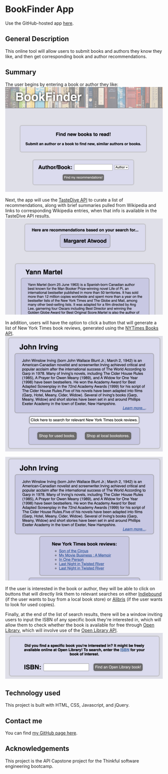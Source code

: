 # BookFinder App

Use the GitHub-hosted app [here](https://sam1cutler.github.io/BookFinder/).

## General Description
This online tool will allow users to submit books and authors they know they like, and then get corresponding book and author recommendations.

## Summary
The user begins by entering a book or author they like:
![search field](./screenshots/search-field.png?raw=true "search field")

Next, the app will use the [TasteDive API](https://tastedive.com/) to curate a list of recommendations, along with brief summaries pulled from Wikipedia and links to corresponding Wikipedia entries, when that info is available in the TasteDive API results.
![search results](./screenshots/search-results.png?raw=true "search results")

In addition, users will have the option to click a button that will generate a list of New York Times book reviews, generated using the [NYTimes Books API](https://developer.nytimes.com/docs/books-product/1/overview). 
![NYT button](./screenshots/nyt-option.png?raw=true "NYT button")

![NYT results](./screenshots/nyt-results.png?raw=true "NYT results")

If the user is interested in the book or author, they will be able to click on buttons that will directly link them to relevant searches on either [Indiebound](https://www.indiebound.org/) (if the user wants to buy from a local book store) or [Alibris](https://www.alibris.com/) (if the user wants to look for used copies).

Finally, at the end of the list of search results, there will be a window inviting users to input the ISBN of any specific book they're interested in, which will allow them to check whether the book is available for free through [Open Library](https://openlibrary.org/), which will involve use of the [Open Library API](https://openlibrary.org/dev/docs/api/books).
![isbn lookup](./screenshots/isbn-lookup.png?raw=true "isbn lookup")


## Technology used
This project is built with HTML, CSS, Javascript, and jQuery. 

## Contact me
You can find [my GitHub page here](https://github.com/sam1cutler).

## Acknowledgements
This project is the API Capstone project for the Thinkful software engineering bootcamp. 
